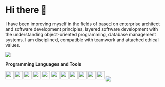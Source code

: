 # Hi there 🤙

I have been improving myself in the fields of based on enterprise architect and software development principles, layered software development with the understanding object-oriented programming, database management systems. I am disciplined, compatible with teamwork and attached ethical values.

<p align="left">
  <a target="_blank" href="https://www.linkedin.com/in/gurhantekoglu"><img src="https://img.shields.io/badge/linkedin-%230077B5.svg?&style=for-the-badge&logo=linkedin&logoColor=white"></a>
</p>

<b>Programming Languages and Tools</b>

<img align="left" width="26" src="https://www.mytoworld.com/wp-content/uploads/2020/11/pyhton-nedir.png">
<img align="left" width="26" src="https://brandslogos.com/wp-content/uploads/images/large/java-logo-1.png">
<img align="left" width="26" src="https://www.dariawan.com/media/images/tech-spring-boot.width-1024.png">
<img align="left" width="26" src="https://www.erenalgan.com.tr/wp-content/uploads/2019/11/PHP-PNG-File.png">
<img align="left" width="26" src="https://upload.wikimedia.org/wikipedia/commons/thumb/9/99/Unofficial_JavaScript_logo_2.svg/480px-Unofficial_JavaScript_logo_2.svg.png">
<img align="left" width="26" src="https://upload.wikimedia.org/wikipedia/commons/thumb/4/47/React.svg/1200px-React.svg.png">
<img align="left" width="26" src="https://react.semantic-ui.com/logo.png">
<img align="left" width="26" src="https://www.digitalkure.com/wp-content/uploads/2019/01/bootstrap-1.png">
<img align="left" width="26" src="https://d1.awsstatic.com/asset-repository/products/amazon-rds/1024px-MySQL.ff87215b43fd7292af172e2a5d9b844217262571.png">
<img align="left" width="26" src="https://bbozkurt.files.wordpress.com/2012/02/1ab.png">
<img align="left" width="26" src="https://cdn.iconscout.com/icon/free/png-256/firebase-3521427-2944871.png">

<br>

<img align="center" src="https://i2.milimaj.com/i/milliyet/75/0x0/6066fe3486b247086c7c1f13.gif"/>

